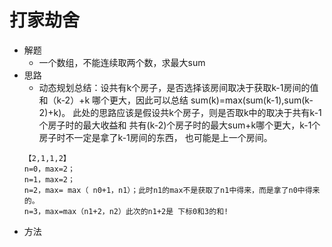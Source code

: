 # 打家劫舍
- 解题
    - 一个数组，不能连续取两个数，求最大sum
- 思路
    - 动态规划总结：设共有k个房子，是否选择该房间取决于获取k-1房间的值和（k-2）+k
    哪个更大，因此可以总结 sum(k)=max(sum(k-1),sum(k-2)+k)。
    此处的思路应该是假设共k个房子，则是否取k中的取决于共有k-1个房子时的最大收益和
    共有(k-2)个房子时的最大sum+k哪个更大，k-1个房子时不一定是拿了k-1房间的东西，
    也可能是上一个房间。
    ```
    【2,1,1,2】 
    n=0，max=2；
    n=1，max=2；
    n=2，max= max（ n0+1，n1）；此时n1的max不是获取了n1中得来，而是拿了n0中得来的。
    n=3，max=max（n1+2，n2）此次的n1+2是 下标0和3的和!
    ```
- 方法